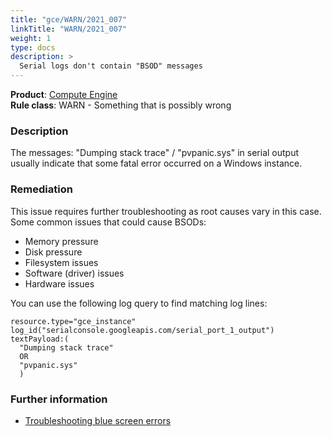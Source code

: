 ```yaml
---
title: "gce/WARN/2021_007"
linkTitle: "WARN/2021_007"
weight: 1
type: docs
description: >
  Serial logs don't contain "BSOD" messages
---
```


**Product**: [Compute Engine](https://cloud.google.com/compute)\
**Rule class**: WARN - Something that is possibly wrong

### Description

The messages:
"Dumping stack trace" / "pvpanic.sys" in serial output usually indicate that some
fatal error occurred on a Windows instance.

### Remediation

This issue requires further troubleshooting as root causes vary in this case.
Some common issues that could cause BSODs:
- Memory pressure
- Disk pressure
- Filesystem issues
- Software (driver) issues
- Hardware issues

You can use the following log query to find matching log lines:

```
resource.type="gce_instance"
log_id("serialconsole.googleapis.com/serial_port_1_output")
textPayload:(
  "Dumping stack trace"
  OR
  "pvpanic.sys"
  )
```

### Further information

- [Troubleshooting blue screen errors](https://cloud.google.com/compute/docs/troubleshooting/troubleshooting-windows#blue-screen)
